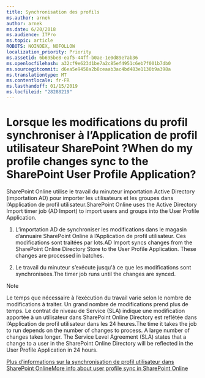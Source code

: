 ```yaml
---
title: Synchronisation des profils
ms.author: arnek
author: arnek
ms.date: 6/20/2018
ms.audience: ITPro
ms.topic: article
ROBOTS: NOINDEX, NOFOLLOW
localization_priority: Priority
ms.assetid: 6b695be8-eaf5-44ff-b0ae-1e0d89e7ab36
ms.openlocfilehash: a32cf9e623d1be7a2c85ef4951c6eb7f001b7db0
ms.sourcegitcommit: d6ea5e9458a2b8ceaab3ac4bd483e1130b9a398a
ms.translationtype: MT
ms.contentlocale: fr-FR
ms.lasthandoff: 01/15/2019
ms.locfileid: "28288219"
---
```

# <a name="when-do-my-profile-changes-sync-to-the-sharepoint-user-profile-application"></a><span data-ttu-id="fbc5d-102">Lorsque les modifications du profil synchroniser à l’Application de profil utilisateur SharePoint ?</span><span class="sxs-lookup"><span data-stu-id="fbc5d-102">When do my profile changes sync to the SharePoint User Profile Application?</span></span>

<span data-ttu-id="fbc5d-103">SharePoint Online utilise le travail du minuteur importation Active Directory (importation AD) pour importer les utilisateurs et les groupes dans l’Application de profil utilisateur.</span><span class="sxs-lookup"><span data-stu-id="fbc5d-103">SharePoint Online uses the Active Directory Import timer job (AD Import) to import users and groups into the User Profile Application.</span></span> 
  
1. <span data-ttu-id="fbc5d-p101">L’importation AD de synchroniser les modifications dans le magasin d’annuaire SharePoint Online à l’Application de profil utilisateur. Ces modifications sont traitées par lots.</span><span class="sxs-lookup"><span data-stu-id="fbc5d-p101">AD Import syncs changes from the SharePoint Online Directory Store to the User Profile Application. These changes are processed in batches.</span></span>
    
2. <span data-ttu-id="fbc5d-106">Le travail du minuteur s’exécute jusqu'à ce que les modifications sont synchronisées.</span><span class="sxs-lookup"><span data-stu-id="fbc5d-106">The timer job runs until the changes are synced.</span></span>
    
> [!NOTE]
> <span data-ttu-id="fbc5d-p102">Le temps que nécessaire à l’exécution du travail varie selon le nombre de modifications à traiter. Un grand nombre de modifications prend plus de temps. Le contrat de niveau de Service (SLA) indique une modification apportée à un utilisateur dans SharePoint Online Directory est reflétée dans l’Application de profil utilisateur dans les 24 heures.</span><span class="sxs-lookup"><span data-stu-id="fbc5d-p102">The time it takes the job to run depends on the number of changes to process. A large number of changes takes longer. The Service Level Agreement (SLA) states that a change to a user in the SharePoint Online Directory will be reflected in the User Profile Application in 24 hours.</span></span> 
  
[<span data-ttu-id="fbc5d-110">Plus d’informations sur la synchronisation de profil utilisateur dans SharePoint Online</span><span class="sxs-lookup"><span data-stu-id="fbc5d-110">More info about user profile sync in SharePoint Online</span></span>](https://go.microsoft.com/fwlink/?linkid=875671)
  

